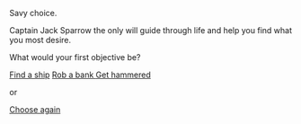 Savy choice.

Captain Jack Sparrow the only will guide through life and help you find what you most desire. 

What would your first objective be?

[Find a ship](ship/ship.md)
[Rob a bank ](bank/bank.md)
[Get hammered](drunk/drunk.md)

or 

[Choose again](../marshmallow.md)